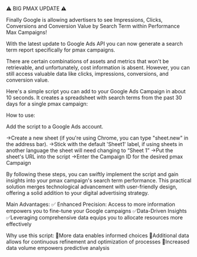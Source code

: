 ⚠ BIG PMAX UPDATE ⚠

Finally Google is allowing advertisers to see Impressions, Clicks, Conversions and Conversion Value by Search Term within Performance Max Campaigns!

With the latest update to Google Ads API you can now generate a search term report specifically for pmax campaigns.

There are certain combinations of assets and metrics that won't be retrievable, and unfortunately, cost information is absent. However, you can still access valuable data like clicks, impressions, conversions, and conversion value.

Here's a simple script you can add to your Google Ads Campaign in about 10 seconds. It creates a spreadsheet with search terms from the past 30 days for a single pmax campaign:

How to use:

Add the script to a Google Ads account.

→Create a new sheet (if you're using Chrome, you can type "sheet.new" in the address bar).
→Stick with the default 'Sheet1' label, if using sheets in another language the sheet will need changing to “Sheet 1”
→Put the sheet's URL into the script
→Enter the Campaign ID for the desired pmax Campaign

By following these steps, you can swiftly implement the script and gain insights into your pmax campaign's search term performance. This practical solution merges technological advancement with user-friendly design, offering a solid addition to your digital advertising strategy.

Main Advantages:
✅ Enhanced Precision: Access to more information empowers you to fine-tune your Google campaigns
✅Data-Driven Insights
✅Leveraging comprehensive data equips you to allocate resources more effectively

Why use this script:
🚀More data enables informed choices
🚀Additional data allows for continuous refinement and optimization of processes
🚀Increased data volume empowers predictive analysis
